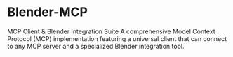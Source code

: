 # Blender-MCP
MCP Client &amp; Blender Integration Suite A comprehensive Model Context Protocol (MCP) implementation featuring a universal client that can connect to any MCP server and a specialized Blender integration tool.
